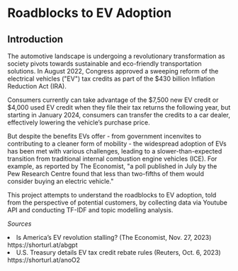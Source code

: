 # Roadblocks to EV Adoption

## Introduction
The automotive landscape is undergoing a revolutionary transformation as society pivots towards sustainable and eco-friendly transportation solutions. In August 2022, Congress approved a sweeping reform of the electrical vehicles ("EV") tax credits as part of the $430 billion Inflation Reduction Act (IRA). 

Consumers currently can take advantage of the $7,500 new EV credit or $4,000 used EV credit when they file their tax returns the following year, but starting in January 2024, consumers can transfer the credits to a car dealer, effectively lowering the vehicle’s purchase price. 

But despite the benefits EVs offer - from government incenvites to contributing to a cleaner form of mobility - the widespread adoption of EVs has been met with various challenges, leading to a slower-than-expected transition from traditional internal combustion engine vehicles (ICE). For example, as reported by The Economist, "a poll published in July by the Pew Research Centre found that less than two-fifths of them would consider buying an electric vehicle."

This project attempts to understand the roadblocks to EV adoption, told from the perspective of potential customers, by collecting data via Youtube API and conducting TF-IDF and topic modelling analysis.

*Sources*
<li> Is America’s EV revolution stalling? (The Economist, Nov. 27, 2023) https://shorturl.at/abgpt </li>
<li> U.S. Treasury details EV tax credit rebate rules (Reuters, Oct. 6, 2023) https://shorturl.at/anoO2 </li>
